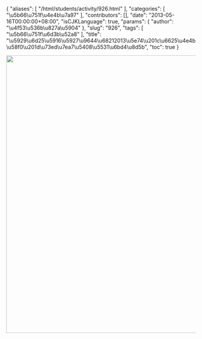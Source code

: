 {
    "aliases": [
        "/html/students/activity/926.html"
    ],
    "categories": [
        "\u5b66\u751f\u4e4b\u7a97"
    ],
    "contributors": [],
    "date": "2013-05-16T00:00:00+08:00",
    "isCJKLanguage": true,
    "params": {
        "author": "\u4f53\u536b\u827a\u5904"
    },
    "slug": "926",
    "tags": [
        "\u5b66\u751f\u6d3b\u52a8"
    ],
    "title": "\u5929\u6d25\u5916\u5927\u9644\u68212013\u5e74\u201c\u6625\u4e4b\u58f0\u201d\u73ed\u7ea7\u5408\u5531\u6bd4\u8d5b",
    "toc": true
}

<img
    src="https://cdn.tfls.online/mirror/full/a2500754f44059839f7d22c5ae96d79e3353730f.jpg"
    style="display:block;margin-left:auto;margin-right:auto;"
    decoding="async"
    fetchpriority="auto"
    loading="lazy"
    height="739"
    width="575"
/>

